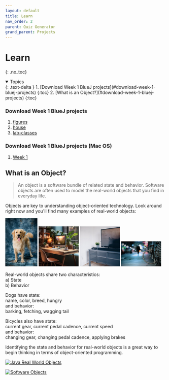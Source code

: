 ```yaml
---
layout: default
title: Learn
nav_order: 2
parent: Quiz Generator
grand_parent: Projects
---
```


# Learn
{: .no_toc}

<details open markdown="block">
  <summary>
    Topics
  </summary>
  {: .text-delta }
1. [Download Week 1 BlueJ projects](#download-week-1-bluej-projects)
   {:toc}
2. [What is an Object?](#download-week-1-bluej-projects)
   {:toc}
</details>

### Download Week 1 BlueJ projects
  1. [figures](../../project_zips/bluej/part01/figures.zip)
  2. [house](../../project_zips/bluej/part01/house.zip)
  3. [lab-classes](../../project_zips/bluej/part01/lab-classes.zip)

### Download Week 1 BlueJ projects (Mac OS)
  1. [Week 1](https://drive.google.com/drive/folders/14dTwEMD6WfxoC0zpNdFWDW9ug2PdnoK9?usp=sharing)

## What is an Object?
> An object is a software bundle of related state and behavior. Software objects are often used to model the real-world objects that you find in everyday life.

Objects are key to understanding object-oriented technology. Look around right now and you'll find many examples of real-world objects:  

<img src="../../images/objects/dog-labrador.jpg" width="20%" height="20%"> <img src="../../images/objects/desk.jpg" width="25%" height="25%"> <img src="../../images/objects/tv.jpg" width="25%" height="25%"> <img src="../../images/objects/bicycle.jpg" width="25%" height="25%">

Real-world objects share two characteristics:  
a) State  
b) Behavior  

Dogs have state:  
name, color, breed, hungry  
and behavior:  
barking, fetching, wagging tail  

Bicycles also have state:  
current gear, current pedal cadence, current speed  
and behavior:  
changing gear, changing pedal cadence, applying brakes  

Identifying the state and behavior for real-world objects is a great way to begin thinking in terms of object-oriented programming.

[![Java Real World Objects](https://img.youtube.com/vi/ZOcK9kxH9wM/0.jpg)](https://www.youtube.com/shorts/ZOcK9kxH9wM)

[![Software Objects](https://img.youtube.com/vi/JAsGeVKyjKA/0.jpg)](https://www.youtube.com/watch?v=JAsGeVKyjKA)